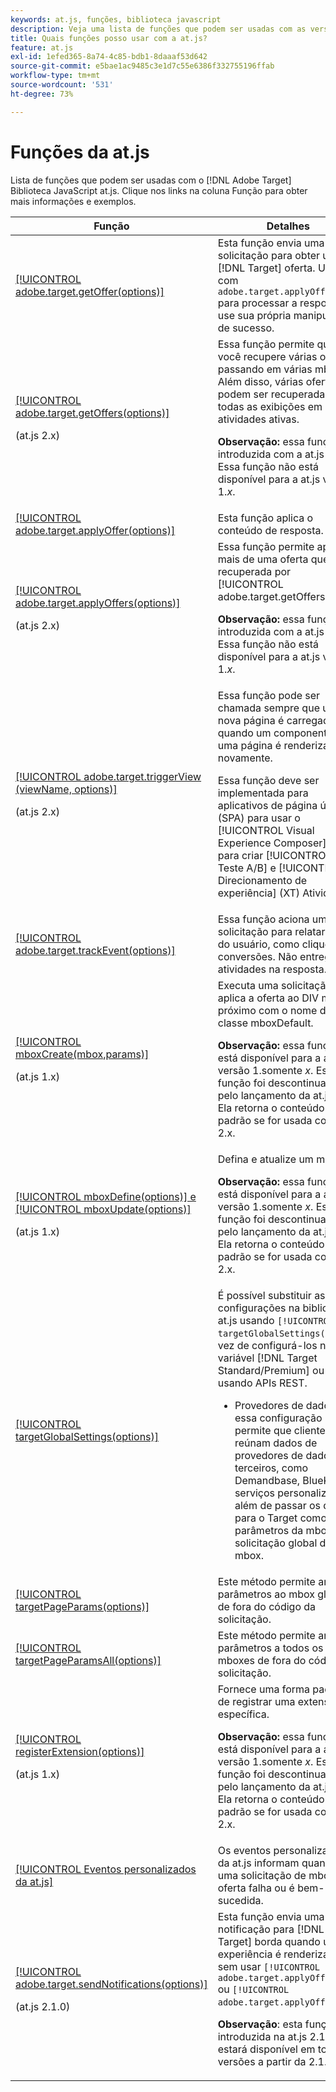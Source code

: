 ```yaml
---
keywords: at.js, funções, biblioteca javascript
description: Veja uma lista de funções que podem ser usadas com as versões 1.x e 2.x da biblioteca at.js de JavaScript no [!DNL Adobe Target].
title: Quais funções posso usar com a at.js?
feature: at.js
exl-id: 1efed365-8a74-4c85-bdb1-8daaaf53d642
source-git-commit: e5bae1ac9485c3e1d7c55e6386f332755196ffab
workflow-type: tm+mt
source-wordcount: '531'
ht-degree: 73%

---
```


# Funções da at.js

Lista de funções que podem ser usadas com o [!DNL Adobe Target] Biblioteca JavaScript at.js. Clique nos links na coluna Função para obter mais informações e exemplos.

| Função | Detalhes |
| --- | --- | 
| [[!UICONTROL adobe.target.getOffer(options)]](/help/dev/implement/client-side/atjs/atjs-functions/adobe-target-getoffer.md) | Esta função envia uma solicitação para obter uma [!DNL Target] oferta. Use com `adobe.target.applyOffer()` para processar a resposta ou use sua própria manipulação de sucesso. |
| [[!UICONTROL adobe.target.getOffers(options)]](/help/dev/implement/client-side/atjs/atjs-functions/adobe-target-getoffers-atjs-2.md)<P>(at.js 2.x) | Essa função permite que você recupere várias ofertas passando em várias mboxes. Além disso, várias ofertas podem ser recuperadas para todas as exibições em atividades ativas.<P>**Observação:** essa função foi introduzida com a at.js 2.x. Essa função não está disponível para a at.js versão 1.*x*. |
| [[!UICONTROL adobe.target.applyOffer(options)]](/help/dev/implement/client-side/atjs/atjs-functions/adobe-target-applyoffer.md) | Esta função aplica o conteúdo de resposta. |
| [[!UICONTROL adobe.target.applyOffers(options)]](/help/dev/implement/client-side/atjs/atjs-functions/adobe-target-applyoffers-atjs-2.md)<P>(at.js 2.x) | Essa função permite aplicar mais de uma oferta que foi recuperada por [!UICONTROL adobe.target.getOffers()].<P>**Observação:** essa função foi introduzida com a at.js 2.x. Essa função não está disponível para a at.js versão 1.*x*. |
| [[!UICONTROL adobe.target.triggerView (viewName, options)]](/help/dev/implement/client-side/atjs/atjs-functions/adobe-target-triggerview-atjs-2.md)<P>(at.js 2.x) | Essa função pode ser chamada sempre que uma nova página é carregada ou quando um componente em uma página é renderizado novamente.<P> Essa função deve ser implementada para aplicativos de página única (SPA) para usar o [!UICONTROL Visual Experience Composer] (VEC) para criar [!UICONTROL Teste A/B] e [!UICONTROL Direcionamento de experiência] (XT) Atividades. |
| [[!UICONTROL adobe.target.trackEvent(options)]](/help/dev/implement/client-side/atjs/atjs-functions/adobe-target-trackevent.md) | Essa função aciona uma solicitação para relatar ações do usuário, como cliques e conversões. Não entrega atividades na resposta. |
| [[!UICONTROL mboxCreate(mbox,params)]](/help/dev/implement/client-side/atjs/atjs-functions/mboxcreate-atjs.md)<P>(at.js 1.x) | Executa uma solicitação e aplica a oferta ao DIV mais próximo com o nome de classe mboxDefault.<P>**Observação:** essa função está disponível para a at.js versão 1.somente *x*. Essa função foi descontinuada pelo lançamento da at.js 2.x. Ela retorna o conteúdo padrão se for usada com a 2.x. |
| [[!UICONTROL mboxDefine(options)] e [!UICONTROL mboxUpdate(options)]](/help/dev/implement/client-side/atjs/atjs-functions/mboxdefine-mboxupdate-atjs-1x.md)<P>(at.js 1.x) | Defina e atualize um mbox.<P>**Observação:** essa função está disponível para a at.js versão 1.somente *x*. Essa função foi descontinuada pelo lançamento da at.js 2.x. Ela retorna o conteúdo padrão se for usada com a 2.x. |
| [[!UICONTROL targetGlobalSettings(options)]](/help/dev/implement/client-side/atjs/atjs-functions/targetglobalsettings.md) | É possível substituir as configurações na biblioteca at.js usando `[!UICONTROL targetGlobalSettings()]`, em vez de configurá-los na variável [!DNL Target Standard/Premium] ou usando APIs REST.<ul><li>Provedores de dados: essa configuração permite que clientes reúnam dados de provedores de dados de terceiros, como Demandbase, BlueKai e serviços personalizados, além de passar os dados para o Target como parâmetros da mbox na solicitação global da mbox.</li></ul> |
| [[!UICONTROL targetPageParams(options)]](/help/dev/implement/client-side/atjs/atjs-functions/targetpageparams.md) | Este método permite anexar parâmetros ao mbox global de fora do código da solicitação. |
| [[!UICONTROL targetPageParamsAll(options)]](/help/dev/implement/client-side/atjs/atjs-functions/targetpageparamsall.md) | Este método permite anexar parâmetros a todos os mboxes de fora do código da solicitação. |
| [[!UICONTROL registerExtension(options)]](/help/dev/implement/client-side/atjs/atjs-functions/registerextension-atjs-1x.md)<P>(at.js 1.x) | Fornece uma forma padrão de registrar uma extensão específica.<P>**Observação:** essa função está disponível para a at.js versão 1.somente *x*. Essa função foi descontinuada pelo lançamento da at.js 2.x. Ela retorna o conteúdo padrão se for usada com a 2.x. |
| [[!UICONTROL Eventos personalizados da at.js]](/help/dev/implement/client-side/atjs/atjs-functions/atjs-custom-events.md) | Os eventos personalizados da at.js informam quando uma solicitação de mbox ou oferta falha ou é bem-sucedida. |
| [[!UICONTROL adobe.target.sendNotifications(options)]](/help/dev/implement/client-side/atjs/atjs-functions/adobe-target-sendnotifications-atjs-21.md)<P>(at.js 2.1.0) | Esta função envia uma notificação para [!DNL Target] borda quando uma experiência é renderizada sem usar `[!UICONTROL adobe.target.applyOffer()]` ou `[!UICONTROL adobe.target.applyOffers()]`.<P>**Observação**: esta função foi introduzida na at.js 2.1.0 e estará disponível em todas as versões a partir da 2.1.0. |
